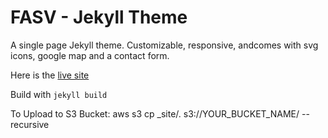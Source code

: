 # FASV - Jekyll Theme

A single page Jekyll theme. Customizable, responsive, andcomes with svg icons, google map and a contact form.

Here is the [live site](https://footanklespecialistsva.com)

Build with `jekyll build`

To Upload to S3 Bucket: aws s3 cp _site/. s3://YOUR_BUCKET_NAME/ --recursive
